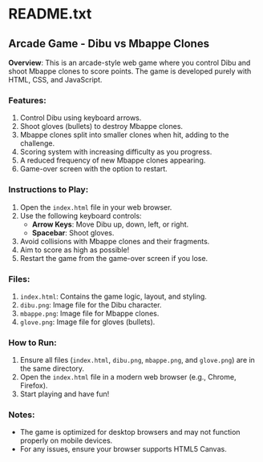 README.txt
==========

Arcade Game - Dibu vs Mbappe Clones
-----------------------------------

**Overview**:
This is an arcade-style web game where you control Dibu and shoot Mbappe clones to score points. The game is developed purely with HTML, CSS, and JavaScript.

### Features:
1. Control Dibu using keyboard arrows.
2. Shoot gloves (bullets) to destroy Mbappe clones.
3. Mbappe clones split into smaller clones when hit, adding to the challenge.
4. Scoring system with increasing difficulty as you progress.
5. A reduced frequency of new Mbappe clones appearing.
6. Game-over screen with the option to restart.

### Instructions to Play:
1. Open the `index.html` file in your web browser.
2. Use the following keyboard controls:
   - **Arrow Keys**: Move Dibu up, down, left, or right.
   - **Spacebar**: Shoot gloves.
3. Avoid collisions with Mbappe clones and their fragments.
4. Aim to score as high as possible!
5. Restart the game from the game-over screen if you lose.

### Files:
1. `index.html`: Contains the game logic, layout, and styling.
2. `dibu.png`: Image file for the Dibu character.
3. `mbappe.png`: Image file for Mbappe clones.
4. `glove.png`: Image file for gloves (bullets).

### How to Run:
1. Ensure all files (`index.html`, `dibu.png`, `mbappe.png`, and `glove.png`) are in the same directory.
2. Open the `index.html` file in a modern web browser (e.g., Chrome, Firefox).
3. Start playing and have fun!

### Notes:
- The game is optimized for desktop browsers and may not function properly on mobile devices.
- For any issues, ensure your browser supports HTML5 Canvas.
